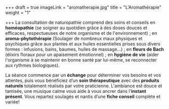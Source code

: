 +++
draft = true
imageLink = "aromatherapie.jpg"
title = "L'Aromathérapie"
weight = "1"

+++
La consultation de naturopathie comprend des soins et conseils en **homéopathie** (se soigner au quotidien grâce à des doses douces et efficaces, respectueuses de notre organisme et de l'environnement) ; en **aroma-phytothérapie** (Soulager de nombreux maux physiques et psychiques grâce aux plantes et aux huiles essentielles prises sous divers formes : infusions, bains, baumes, huiles de massage...) ; en **fleurs de Bach** (élixirs floraux pour un apaisement émotionnel) ; en **hygiène de vie** (aider l'organisme à se maintenir en bonne santé par lui-même, se reconnecter aux rythmes biologiques).

La séance commence par un **échange** pour déterminer vos besoins et vos attentes, puis vous bénéficiez d’un **soin thérapeutique** avec des **produits naturels** totalement réalisés par votre praticienne. L'ambiance est douce et tamisée, une musique calme vous aide à vous ancrer dans l'**instant présent**. Vous repartez soulagés et nantis d’une **fiche conseil** complète et variée!